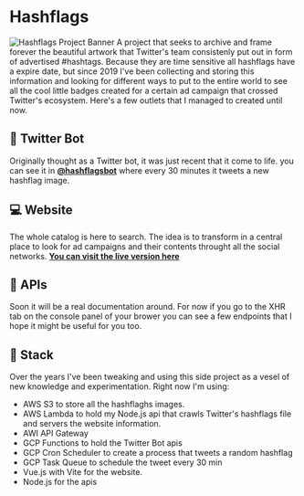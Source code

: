 # Hashflags
![Hashflags Project Banner](https://pbs.twimg.com/profile_banners/1201013896053690368/1653994887/1500x500)
A project that seeks to archive and frame forever the beautiful artwork that Twitter's team consistenly put out in form of advertised #hashtags. Because they are time sensitive all hashflags have a expire date, but since 2019 I've been collecting and storing this information and looking for different ways to put to the entire world to see all the cool little badges created for a certain ad campaign that crossed Twitter's ecosystem. Here's a few outlets that I managed to created until now.  

## 🤖 Twitter Bot
Originally thought as a Twitter bot, it was just recent that it come to life. you can see it in **[@hashflagsbot](https://twitter.com/hashflagsbot)** where every 30 minutes it tweets a new hashflag image.

## 💻 Website
The whole catalog is here to search. The idea is to transform in a central place to look for ad campaigns and their contents throught all the social networks.
**[You can visit the live version here](https://hashflags.netlify.app/)**

## 🦺 APIs
Soon it will be a real documentation around. For now if you go to the XHR tab on the console panel of your brower you can see a few endpoints that I hope it might be useful for you too. 

## 🥞 Stack
Over the years I've been tweaking and using this side project as a vesel of new knowledge and experimentation. Right now I'm using:
- AWS S3 to store all the hashflaghs images. 
- AWS Lambda to hold my Node.js api that crawls Twitter's hashflags file and servers the website information.
- AWI API Gateway
- GCP Functions to hold the Twitter Bot apis
- GCP Cron Scheduler to create a process that tweets a random hashflag
- GCP Task Queue to schedule the tweet every 30 min
- Vue.js with Vite for the website. 
- Node.js for the apis
